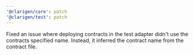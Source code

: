 ```yaml
---
'@clarigen/core': patch
'@clarigen/test': patch
---
```


Fixed an issue where deploying contracts in the test adapter didn't use the contracts specified name. Instead, it inferred the contract name from the contract file.
